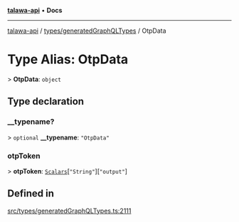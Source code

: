 [**talawa-api**](../../../README.md) • **Docs**

***

[talawa-api](../../../modules.md) / [types/generatedGraphQLTypes](../README.md) / OtpData

# Type Alias: OtpData

\> **OtpData**: `object`

## Type declaration

### \_\_typename?

\> `optional` **\_\_typename**: `"OtpData"`

### otpToken

\> **otpToken**: [`Scalars`](Scalars.md)\[`"String"`\]\[`"output"`\]

## Defined in

[src/types/generatedGraphQLTypes.ts:2111](https://github.com/PalisadoesFoundation/talawa-api/blob/f4877b986932181336f42a7336754de05976cd97/src/types/generatedGraphQLTypes.ts#L2111)
